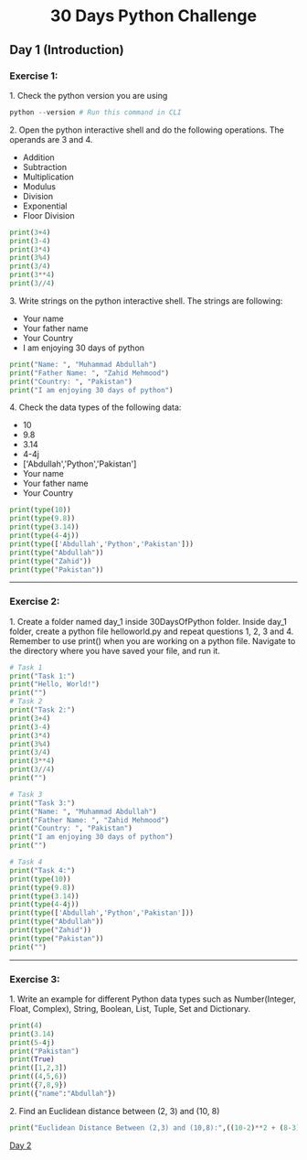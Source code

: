 <h1 align="center">30 Days Python Challenge</h1>
<h2>Day 1 (Introduction)</h2>
<h3>Exercise 1:</h3>
<p>1. Check the python version you are using</p>

```py 
python --version # Run this command in CLI
```

<p>2. Open the python interactive shell and do the following operations. The operands are 3 and 4.</p>
<ul>
    <li>Addition</li>
    <li>Subtraction</li>
    <li>Multiplication</li>
    <li>Modulus</li>
    <li>Division</li>
    <li>Exponential</li>
    <li>Floor Division</li>
</ul>

```py
print(3+4)
print(3-4)
print(3*4)
print(3%4)
print(3/4)
print(3**4)
print(3//4)
```

<p>3. Write strings on the python interactive shell. The strings are following:</p>
<ul>
    <li>Your name</li>
    <li>Your father name</li>
    <li>Your Country</li>
    <li>I am enjoying 30 days of python</li>
</ul>

```py
print("Name: ", "Muhammad Abdullah")
print("Father Name: ", "Zahid Mehmood")
print("Country: ", "Pakistan")
print("I am enjoying 30 days of python")
```

<p>4. Check the data types of the following data:</p>
<ul>
    <li>10</li>
    <li>9.8</li>
    <li>3.14</li>
    <li>4-4j</li>
    <li>['Abdullah','Python','Pakistan']</li>
    <li>Your name</li>
    <li>Your father name</li>
    <li>Your Country</li>
</ul>

```py
print(type(10))
print(type(9.8))
print(type(3.14))
print(type(4-4j))
print(type(['Abdullah','Python','Pakistan']))
print(type("Abdullah"))
print(type("Zahid"))
print(type("Pakistan"))
```

<hr/>
<h3>Exercise 2:</h3>
<p>1. Create a folder named day_1 inside 30DaysOfPython folder. Inside day_1 folder, create a python file helloworld.py and repeat questions 1, 2, 3 and 4. Remember to use print() when you are working on a python file. Navigate to the directory where you have saved your file, and run it.</p>


```py
# Task 1
print("Task 1:")
print("Hello, World!")
print("")
# Task 2
print("Task 2:")
print(3+4)
print(3-4)
print(3*4)
print(3%4)
print(3/4)
print(3**4)
print(3//4)
print("")

# Task 3
print("Task 3:")
print("Name: ", "Muhammad Abdullah")
print("Father Name: ", "Zahid Mehmood")
print("Country: ", "Pakistan")
print("I am enjoying 30 days of python")
print("")

# Task 4
print("Task 4:")
print(type(10))
print(type(9.8))
print(type(3.14))
print(type(4-4j))
print(type(['Abdullah','Python','Pakistan']))
print(type("Abdullah"))
print(type("Zahid"))
print(type("Pakistan"))
print("")
```

<hr/>
<h3>Exercise 3:</h3>
<p>1. Write an example for different Python data types such as Number(Integer, Float, Complex), String, Boolean, List, Tuple, Set and Dictionary.</p>

```py
print(4)
print(3.14)
print(5-4j)
print("Pakistan")
print(True)
print([1,2,3])
print((4,5,6))
print({7,8,9})
print({"name":"Abdullah"})
```

<p>2. Find an Euclidean distance between (2, 3) and (10, 8)<p>

```py
print("Euclidean Distance Between (2,3) and (10,8):",((10-2)**2 + (8-3)**2)**(1/2))
```
<a href="Day2.md">Day 2</a>